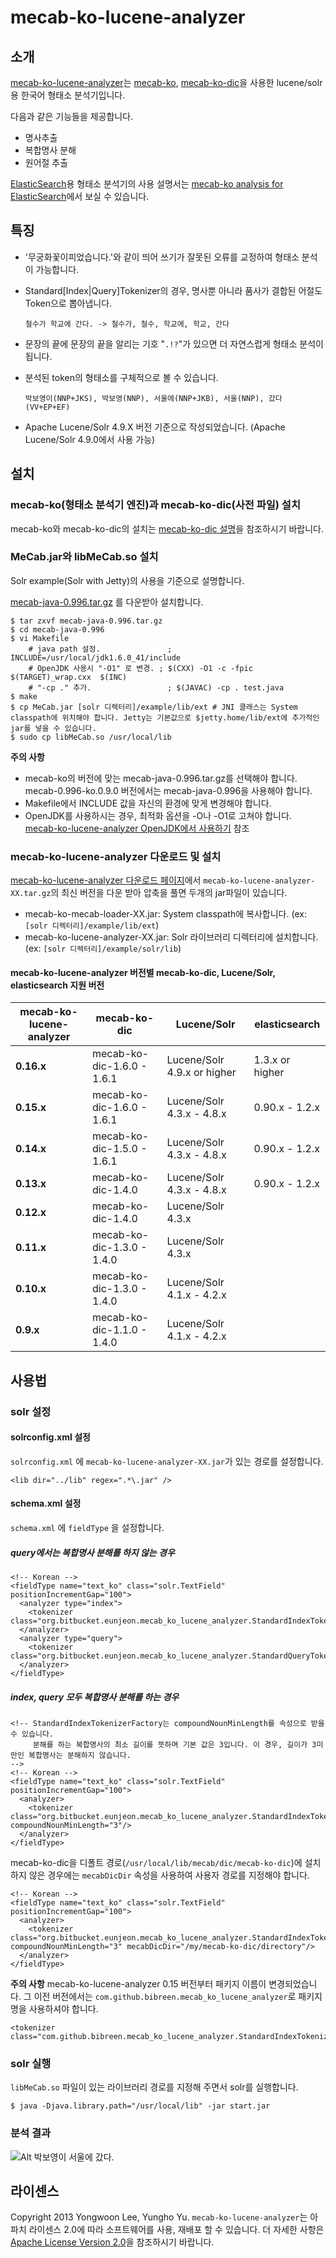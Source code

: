 # mecab-ko-lucene-analyzer

## 소개

[mecab-ko-lucene-analyzer](https://bitbucket.org/eunjeon/mecab-ko-lucene-analyzer)는 [mecab-ko](https://bitbucket.org/eunjeon/mecab-ko), [mecab-ko-dic](https://bitbucket.org/eunjeon/mecab-ko-dic)을 사용한 lucene/solr용 한국어 형태소 분석기입니다.

다음과 같은 기능들을 제공합니다.

  - 명사추출
  - 복합명사 분해
  - 원어절 추출

[ElasticSearch](http://www.elasticsearch.org/)용 형태소 분석기의 사용 설명서는 [mecab-ko analysis for ElasticSearch](https://bitbucket.org/eunjeon/mecab-ko-lucene-analyzer/raw/master/elasticsearch-analysis-mecab-ko/)에서 보실 수 있습니다.

## 특징

  - '무궁화꽃이피었습니다.'와 같이 띄어 쓰기가 잘못된 오류를 교정하여 형태소 분석이 가능합니다.
  - Standard[Index|Query]Tokenizer의 경우, 명사뿐 아니라 품사가 결합된 어절도 Token으로 뽑아냅니다.

        철수가 학교에 간다. -> 철수가, 철수, 학교에, 학교, 간다

  - 문장의 끝에 문장의 끝을 알리는 기호 "`.!?`"가 있으면 더 자연스럽게 형태소 분석이 됩니다.
  - 분석된 token의 형태소를 구체적으로 볼 수 있습니다.

        박보영이(NNP+JKS), 박보영(NNP), 서울에(NNP+JKB), 서울(NNP), 갔다(VV+EP+EF)

  - Apache Lucene/Solr 4.9.X 버전 기준으로 작성되었습니다. (Apache Lucene/Solr 4.9.0에서 사용 가능)

## 설치

### mecab-ko(형태소 분석기 엔진)과 mecab-ko-dic(사전 파일) 설치

mecab-ko와 mecab-ko-dic의 설치는 [mecab-ko-dic 설명](https://bitbucket.org/eunjeon/mecab-ko-dic)을 참조하시기 바랍니다.

### MeCab.jar와 libMeCab.so 설치
Solr example(Solr with Jetty)의 사용을 기준으로 설명합니다.

[mecab-java-0.996.tar.gz](https://bitbucket.org/eunjeon/mecab-java/downloads/mecab-java-0.996.tar.gz) 를 다운받아 설치합니다.

    $ tar zxvf mecab-java-0.996.tar.gz
    $ cd mecab-java-0.996
    $ vi Makefile
        # java path 설정.               ; INCLUDE=/usr/local/jdk1.6.0_41/include 
        # OpenJDK 사용시 "-O1" 로 변경. ; $(CXX) -O1 -c -fpic $(TARGET)_wrap.cxx  $(INC)
        # "-cp ." 추가.                 ; $(JAVAC) -cp . test.java
    $ make 
    $ cp MeCab.jar [solr 디렉터리]/example/lib/ext # JNI 클래스는 System classpath에 위치해야 합니다. Jetty는 기본값으로 $jetty.home/lib/ext에 추가적인 jar를 넣을 수 있습니다.
    $ sudo cp libMeCab.so /usr/local/lib

__주의 사항__

  - mecab-ko의 버전에 맞는 mecab-java-0.996.tar.gz를 선택해야 합니다. mecab-0.996-ko.0.9.0 버전에서는 mecab-java-0.996을 사용해야 합니다.
  - Makefile에서 INCLUDE 값을 자신의 환경에 맞게 변경해야 합니다.
  - OpenJDK를 사용하시는 경우, 최적화 옵션을 -O나 -O1로 고쳐야 합니다. [mecab-ko-lucene-analyzer OpenJDK에서 사용하기](http://eunjeon.blogspot.kr/2013/04/mecab-ko-lucene-analyzer-openjdk.html) 참조

### mecab-ko-lucene-analyzer 다운로드 및 설치
[mecab-ko-lucene-analyzer 다운로드 페이지](https://bitbucket.org/eunjeon/mecab-ko-lucene-analyzer/downloads)에서 `mecab-ko-lucene-analyzer-XX.tar.gz`의 최신 버전을 다운 받아 압축을 풀면 두개의 jar파일이 있습니다. 

  - mecab-ko-mecab-loader-XX.jar: System classpath에 복사합니다. (ex: `[solr 디렉터리]/example/lib/ext`)
  - mecab-ko-lucene-analyzer-XX.jar: Solr 라이브러리 디렉터리에 설치합니다. (ex: `[solr 디렉터리]/example/solr/lib`)

#### mecab-ko-lucene-analyzer 버전별 mecab-ko-dic, Lucene/Solr, elasticsearch 지원 버전

| mecab-ko-lucene-analyzer | mecab-ko-dic                 | Lucene/Solr                 | elasticsearch               |
| ------------------------ | ---------------------------- | --------------------------- | --------------------------- |
| **0.16.x**               | mecab-ko-dic-1.6.0 - 1.6.1   | Lucene/Solr 4.9.x or higher | 1.3.x or higher             |
| **0.15.x**               | mecab-ko-dic-1.6.0 - 1.6.1   | Lucene/Solr 4.3.x - 4.8.x   | 0.90.x - 1.2.x              |
| **0.14.x**               | mecab-ko-dic-1.5.0 - 1.6.1   | Lucene/Solr 4.3.x - 4.8.x   | 0.90.x - 1.2.x              |
| **0.13.x**               | mecab-ko-dic-1.4.0           | Lucene/Solr 4.3.x - 4.8.x   | 0.90.x - 1.2.x              |
| **0.12.x**               | mecab-ko-dic-1.4.0           | Lucene/Solr 4.3.x           |                             |
| **0.11.x**               | mecab-ko-dic-1.3.0 - 1.4.0   | Lucene/Solr 4.3.x           |                             |
| **0.10.x**               | mecab-ko-dic-1.3.0 - 1.4.0   | Lucene/Solr 4.1.x - 4.2.x   |                             |
| **0.9.x**                | mecab-ko-dic-1.1.0 - 1.4.0   | Lucene/Solr 4.1.x - 4.2.x   |                             |

## 사용법

### solr 설정

#### solrconfig.xml 설정
`solrconfig.xml` 에 `mecab-ko-lucene-analyzer-XX.jar`가 있는 경로를 설정합니다.

    <lib dir="../lib" regex=".*\.jar" />

#### schema.xml 설정
`schema.xml` 에 `fieldType` 을 설정합니다.

##### query에서는 복합명사 분해를 하지 않는 경우

    <!-- Korean -->
    <fieldType name="text_ko" class="solr.TextField" positionIncrementGap="100">
      <analyzer type="index">
        <tokenizer class="org.bitbucket.eunjeon.mecab_ko_lucene_analyzer.StandardIndexTokenizerFactory"/>
      </analyzer>
      <analyzer type="query">
        <tokenizer class="org.bitbucket.eunjeon.mecab_ko_lucene_analyzer.StandardQueryTokenizerFactory"/>
      </analyzer>
    </fieldType>

##### index, query 모두 복합명사 분해를 하는 경우

    <!-- StandardIndexTokenizerFactory는 compoundNounMinLength를 속성으로 받을 수 있습니다.
         분해를 하는 복합명사의 최소 길이를 뜻하며 기본 값은 3입니다. 이 경우, 길이가 3미만인 복합명사는 분해하지 않습니다.
    -->
    <!-- Korean -->
    <fieldType name="text_ko" class="solr.TextField" positionIncrementGap="100">
      <analyzer>
        <tokenizer class="org.bitbucket.eunjeon.mecab_ko_lucene_analyzer.StandardIndexTokenizerFactory" compoundNounMinLength="3"/>
      </analyzer>
    </fieldType>

mecab-ko-dic을 디폴트 경로\(`/usr/local/lib/mecab/dic/mecab-ko-dic`\)에 설치하지 않은 경우에는 `mecabDicDir` 속성을 사용하여 사용자 경로를 지정해야 합니다.

    <!-- Korean -->
    <fieldType name="text_ko" class="solr.TextField" positionIncrementGap="100">
      <analyzer>
        <tokenizer class="org.bitbucket.eunjeon.mecab_ko_lucene_analyzer.StandardIndexTokenizerFactory" compoundNounMinLength="3" mecabDicDir="/my/mecab-ko-dic/directory"/>
      </analyzer>
    </fieldType>

__주의 사항__
mecab-ko-lucene-analyzer 0.15 버전부터 패키지 이름이 변경되었습니다. 그 이전 버전에서는 `com.github.bibreen.mecab_ko_lucene_analyzer`로 패키지명을 사용하셔야 합니다.

    <tokenizer class="com.github.bibreen.mecab_ko_lucene_analyzer.StandardIndexTokenizerFactory"/>

### solr 실행
`libMeCab.so` 파일이 있는 라이브러리 경로를 지정해 주면서 solr를 실행합니다.

    $ java -Djava.library.path="/usr/local/lib" -jar start.jar

### 분석 결과
![Alt 박보영이 서울에 갔다.](https://bitbucket.org/eunjeon/mecab-ko-lucene-analyzer/raw/master/solr_demo.png)

## 라이센스
Copyright 2013 Yongwoon Lee, Yungho Yu.
`mecab-ko-lucene-analyzer`는 아파치 라이센스 2.0에 따라 소프트웨어를 사용, 재배포 할 수 있습니다. 더 자세한 사항은 [Apache License Version 2.0](https://bitbucket.org/eunjeon/mecab-ko-lucene-analyzer/raw/master/LICENSE)을 참조하시기 바랍니다.
